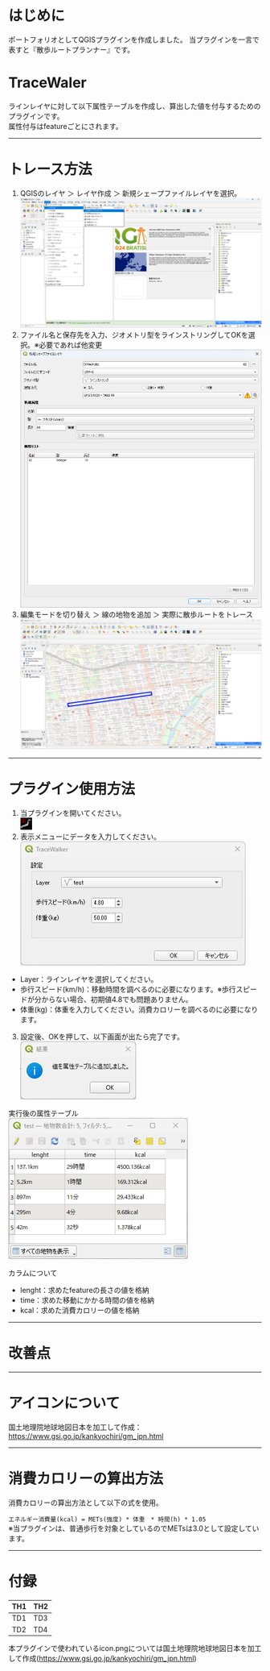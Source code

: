 # はじめに
ポートフォリオとしてQGISプラグインを作成しました。
当プラグインを一言で表すと『散歩ルートプランナー』です。

# TraceWaler
ラインレイヤに対して以下属性テーブルを作成し、算出した値を付与するためのプラグインです。  
属性付与はfeatureごとにされます。  

---
# トレース方法
1. QGISのレイヤ ＞ レイヤ作成 ＞ 新規シェープファイルレイヤを選択。  
![./docs/画面5](https://github.com/00ky00/TraceWalker/blob/main/docs/%E7%94%BB%E9%9D%A25.png)  
2. ファイル名と保存先を入力、ジオメトリ型をラインストリングしてOKを選択。※必要であれば他変更  
![./docs/画面6](https://github.com/00ky00/TraceWalker/blob/main/docs/%E7%94%BB%E9%9D%A26.png)  
3. 編集モードを切り替え ＞ 線の地物を追加 ＞ 実際に散歩ルートをトレース  
![./docs/画面7](https://github.com/00ky00/TraceWalker/blob/main/docs/%E7%94%BB%E9%9D%A27.png)  

---
# プラグイン使用方法

1. 当プラグインを開いてください。  
![./icon.png](https://github.com/00ky00/TraceWalker/blob/main/icon.png)
2. 表示メニューにデータを入力してください。  
![./docs/画面1](https://github.com/00ky00/TraceWalker/blob/main/docs/%E7%94%BB%E9%9D%A21.png)  
- Layer：ラインレイヤを選択してください。
- 歩行スピード(km/h)：移動時間を調べるのに必要になります。※歩行スピードが分からない場合、初期値4.8でも問題ありません。
- 体重(kg)：体重を入力してください。消費カロリーを調べるのに必要になります。

  
3. 設定後、OKを押して、以下画面が出たら完了です。  
![./docs/画面2](https://github.com/00ky00/TraceWalker/blob/main/docs/%E7%94%BB%E9%9D%A22.png)
  
実行後の属性テーブル  
![./docs/画面3](https://github.com/00ky00/TraceWalker/blob/main/docs/%E7%94%BB%E9%9D%A23.png)

カラムについて
- lenght：求めたfeatureの長さの値を格納
- time：求めた移動にかかる時間の値を格納
- kcal：求めた消費カロリーの値を格納
---  


# 改善点

---  

# アイコンについて
国土地理院地球地図日本を加工して作成：https://www.gsi.go.jp/kankyochiri/gm_jpn.html

---  
# 消費カロリーの算出方法

消費カロリーの算出方法として以下の式を使用。  
  
`エネルギー消費量(kcal) = METs(強度) * 体重　* 時間(h) * 1.05`  
  ※当プラグインは、普通歩行を対象としているのでMETsは3.0として設定しています。

---

# 付録

| TH1 | TH2 |
----|---- 
| TD1 | TD3 |
| TD2 | TD4 |









本プラグインで使われているicon.pngについては国土地理院地球地図日本を加工して作成(https://www.gsi.go.jp/kankyochiri/gm_jpn.html)
